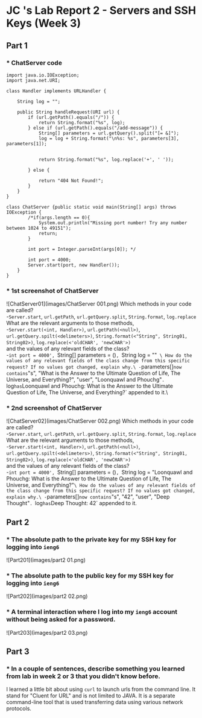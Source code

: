 # JC 's Lab Report 2 - Servers and SSH Keys (Week 3)

## Part 1
### * ChatServer code
```
import java.io.IOException;
import java.net.URI;

class Handler implements URLHandler {
   
    String log = "";

    public String handleRequest(URI url) {
        if (url.getPath().equals("/")) {
            return String.format("%s", log);
        } else if (url.getPath().equals("/add-message")) {
            String[] parameters = url.getQuery().split("[= &]");
            log = log + String.format("\n%s: %s", parameters[3], parameters[1]);
    
            
            return String.format("%s", log.replace('+', ' '));

        } else {
            
            return "404 Not Found!";
        }
    }
}

class ChatServer {public static void main(String[] args) throws IOException {
        /*if(args.length == 0){
            System.out.println("Missing port number! Try any number between 1024 to 49151");
            return;
        }

        int port = Integer.parseInt(args[0]); */

        int port = 4000;
        Server.start(port, new Handler());
    }
} 
```
### * 1st screenshot of ChatServer

 ![ChatServer01](images/ChatServer 001.png)
Which methods in your code are called?\
-`Server.start`, `url.getPath`, `url.getQuery.split`, `String.format`, `log.replace`\
What are the relevant arguments to those methods, \
-`Server.start(<int, Handler>)`, `url.getPath(<null>)`, `url.getQuery.spilt(<delimeters>)`, `String.format(<"String", String01, String02>)`, `log.replace(<'oldCHAR', 'newCHAR'>)`\
and the values of any relevant fields of the class?\
-`int port = 4000', `String[] parameters = (<null>)`, `String log = ""` \
How do the values of any relevant fields of the class change from this specific request? If no values got changed, explain why.\
-`parameters[]` now contains `"s", "What is the Answer to the Ultimate Question of Life, The Universe, and Everything?", "user", "Loonquawl and Phouchg"`. `log` has `Loonquawl and Phouchg: What is the Answer to the Ultimate Question of Life, The Universe, and Everything?` appended to it.\
### * 2nd screenshot of ChatServer

 ![ChatServer02](images/ChatServer 002.png)
Which methods in your code are called?\
-`Server.start`, `url.getPath`, `url.getQuery.split`, `String.format`, `log.replace`\
What are the relevant arguments to those methods, \
-`Server.start(<int, Handler>)`, `url.getPath(<null>)`, `url.getQuery.spilt(<delimeters>)`, `String.format(<"String", String01, String02>)`, `log.replace(<'oldCHAR', 'newCHAR'>)`\
and the values of any relevant fields of the class?\
-`int port = 4000', `String[] parameters = (<null>)`, `String log = "Loonquawl and Phouchg: What is the Answer to the Ultimate Question of Life, The Universe, and Everything?"`\
How do the values of any relevant fields of the class change from this specific request? If no values got changed, explain why.\
-`parameters[]` now contains `"s", "42", "user", "Deep Thought"`. `log` has `Deep Thought: 42` appended to it.
      
## Part 2
### * The absolute path to the private key for my SSH key for logging into `ieng6`
 ![Part201](images/part2 01.png)
### * The absolute path to the public key for my SSH key for logging into `ieng6`
 ![Part202](images/part2 02.png)
### * A terminal interaction where I log into my `ieng6` account without being asked for a password.
 ![Part203](images/part2 03.png)

## Part 3
### * In a couple of sentences, describe something you learned from lab in week 2 or 3 that you didn't know before.
I learned a little bit about using `curl` to launch urls from the command line. It stand for "Cluent for URL" and is not limited to JAVA. It is a separate command-line tool that is used transferring data using various network protocols.
